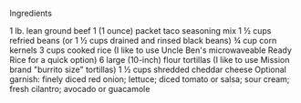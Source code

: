 Ingredients

1 lb. lean ground beef
1 (1 ounce) packet taco seasoning mix
1 ½ cups refried beans (or 1 ½ cups drained and rinsed black beans)
¾ cup corn kernels
3 cups cooked rice (I like to use Uncle Ben's microwaveable Ready Rice for a quick option)
6 large (10-inch) flour tortillas (I like to use Mission brand "burrito size" tortillas)
1 ½ cups shredded cheddar cheese
Optional garnish: finely diced red onion; lettuce; diced tomato or salsa; sour cream; fresh cilantro; avocado or guacamole
